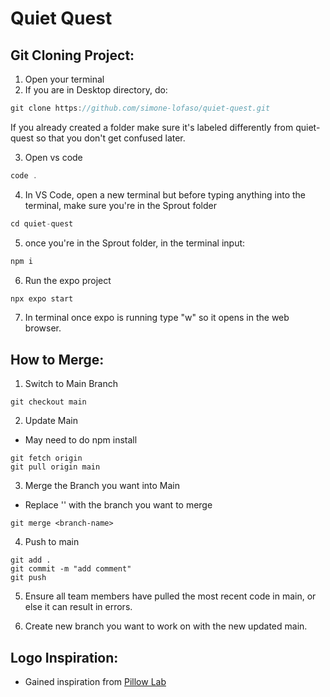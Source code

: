 # Quiet Quest


## Git Cloning Project:
1. Open your terminal
2. If you are in Desktop directory, do:

```jsx
git clone https://github.com/simone-lofaso/quiet-quest.git
```

If you already created a folder make sure it's labeled differently from quiet-quest so that you don't get confused later.

3. Open vs code 

```jsx
code .
```

4. In VS Code, open a new terminal but before typing anything into the terminal, make sure you're in the Sprout folder

```jsx
cd quiet-quest
```

5. once you're in the Sprout folder, in the terminal input:

```jsx
npm i
```
6. Run the expo project

```jsx
npx expo start
```

7. In terminal once expo is running type "w" so it opens in the web browser.

## How to Merge:

1. Switch to Main Branch
```
git checkout main
```

2. Update Main
- May need to do npm install
```
git fetch origin
git pull origin main
```

3. Merge the Branch you want into Main
- Replace '<branch-name>' with the branch you want to merge
```
git merge <branch-name>
```

4. Push to main
```
git add .
git commit -m "add comment"
git push
```

5. Ensure all team members have pulled the most recent code in main, or else it can result in errors.

6. Create new branch you want to work on with the new updated main.

## Logo Inspiration:

- Gained inspiration from [Pillow Lab](https://www.vistaprint.com/logomaker/ideas/pillow-logos)